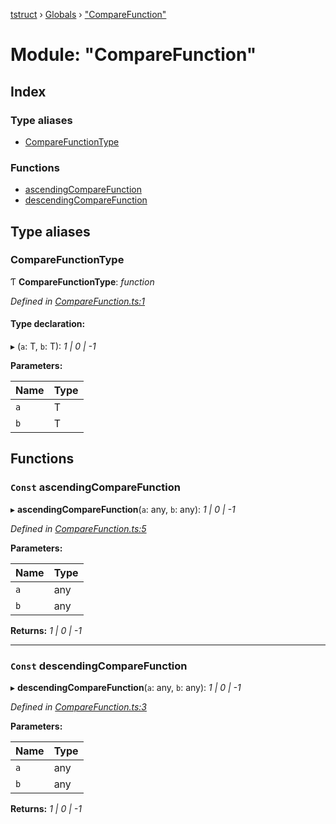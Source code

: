 [tstruct](../README.md) › [Globals](../globals.md) › ["CompareFunction"](_comparefunction_.md)

# Module: "CompareFunction"

## Index

### Type aliases

* [CompareFunctionType](_comparefunction_.md#comparefunctiontype)

### Functions

* [ascendingCompareFunction](_comparefunction_.md#const-ascendingcomparefunction)
* [descendingCompareFunction](_comparefunction_.md#const-descendingcomparefunction)

## Type aliases

###  CompareFunctionType

Ƭ **CompareFunctionType**: *function*

*Defined in [CompareFunction.ts:1](https://github.com/powerofsoul/tstruct/blob/c7939b3/src/CompareFunction.ts#L1)*

#### Type declaration:

▸ (`a`: T, `b`: T): *1 | 0 | -1*

**Parameters:**

Name | Type |
------ | ------ |
`a` | T |
`b` | T |

## Functions

### `Const` ascendingCompareFunction

▸ **ascendingCompareFunction**(`a`: any, `b`: any): *1 | 0 | -1*

*Defined in [CompareFunction.ts:5](https://github.com/powerofsoul/tstruct/blob/c7939b3/src/CompareFunction.ts#L5)*

**Parameters:**

Name | Type |
------ | ------ |
`a` | any |
`b` | any |

**Returns:** *1 | 0 | -1*

___

### `Const` descendingCompareFunction

▸ **descendingCompareFunction**(`a`: any, `b`: any): *1 | 0 | -1*

*Defined in [CompareFunction.ts:3](https://github.com/powerofsoul/tstruct/blob/c7939b3/src/CompareFunction.ts#L3)*

**Parameters:**

Name | Type |
------ | ------ |
`a` | any |
`b` | any |

**Returns:** *1 | 0 | -1*
